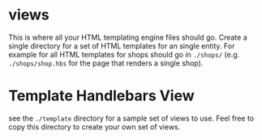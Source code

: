 # views

This is where all your HTML templating engine files should go. Create a single
directory for a set of HTML templates for an single entity. For example for all
HTML templates for shops should go in `./shops/` (e.g. `./shops/shop.hbs` for
the page that renders a single shop).

# Template Handlebars View

see the `./template` directory for a sample 
set of views to use. Feel free to
copy this directory to create your own set of views.
